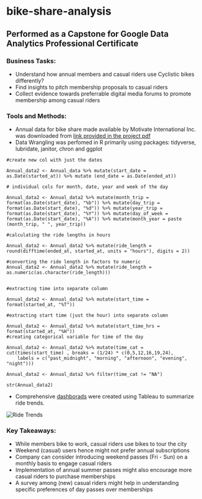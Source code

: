 # bike-share-analysis

## Performed as a Capstone for Google Data Analytics Professional Certificate

### Business Tasks:

* Understand how  annual members and casual riders use Cyclistic bikes differently?
* Find insights to pitch membership proposals to casual riders
* Collect evidence towards preferrable digital media forums to promote membership among casual riders

### Tools and Methods:

* Annual data for bike share made available by Motivate International Inc. was downloaded from [link provided in the project pdf](https://divvy-tripdata.s3.amazonaws.com/index.html)
* Data Wrangling was perfomed in R primarily using packages: tidyverse, lubridate, janitor, chron and ggplot

```
#create new col with just the dates

Annual_data2 <- Annual_data %>% mutate(start_date = as.Date(started_at)) %>% mutate (end_date = as.Date(ended_at))

# individual cols for month, date, year and week of the day

Annual_data2 <- Annual_data2 %>% mutate(month_trip = format(as.Date(start_date), "%b")) %>% mutate(day_trip = format(as.Date(start_date), "%d")) %>% mutate(year_trip = format(as.Date(start_date), "%Y")) %>% mutate(day_of_week = format(as.Date(start_date), "%A")) %>% mutate(month_year = paste (month_trip, " ", year_trip))

#calculating the ride lengths in hours

Annual_data2 <- Annual_data2 %>% mutate(ride_length = round(difftime(ended_at, started_at, units = "hours"), digits = 2))

#converting the ride length in factors to numeric
Annual_data2 <- Annual_data2 %>% mutate(ride_length = as.numeric(as.character(ride_length)))


#extracting time into separate column

Annual_data2 <- Annual_data2 %>% mutate(start_time = format(started_at, "%T"))

#extracting start time (just the hour) into separate column

Annual_data2 <- Annual_data2 %>% mutate(start_time_hrs = format(started_at, "%H"))
#creating categorical variable for time of the day

Annual_data2 <- Annual_data2 %>% mutate(time_cat = cut(times(start_time) , breaks = (1/24) * c(0,5,12,16,19,24), 
    labels = c("past_midnight", "morning", "afternoon", "evening", "night")))

Annual_data2 <- Annual_data2 %>% filter(time_cat != "NA")

str(Annual_data2)

```
* Comprehensive [dashborads](https://public.tableau.com/app/profile/lavanya.muthukumar1967/viz/CyclisticBikeShareAnalysis_16436078655310/Dashboard2#1) were created using Tableau to summarize ride trends.

![Ride Trends](https://github.com/[Lavkar1118]/[bike-share-analysis/Trensds.jpge)


### Key Takeaways:
* While members bike to work, casual riders use bikes to tour the city
* Weekend (casual) users hence might not prefer annual subscriptions
* Company can consider introducing  weekend passes (Fri - Sun) on a monthly basis to engage casual riders 
* Implementation of annual summer passes might also encourage more casual riders to purchase memberships
* A survey among (new) casual riders might help in understanding specific preferences of day passes over memberships

